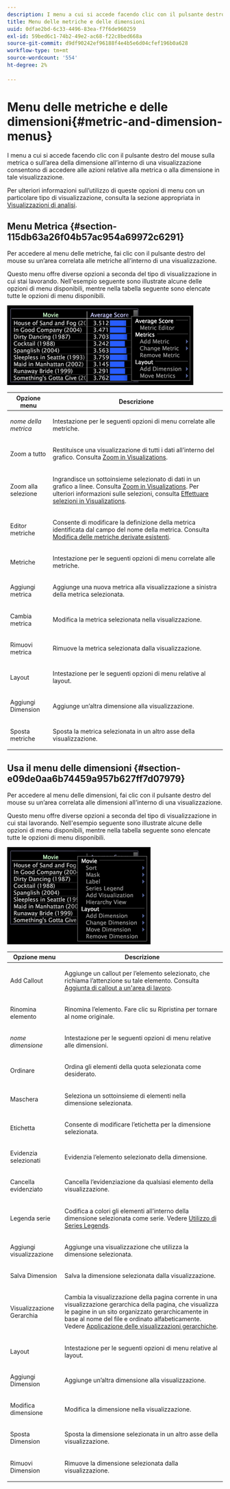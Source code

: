 ```yaml
---
description: I menu a cui si accede facendo clic con il pulsante destro del mouse sulla metrica o sull’area della dimensione all’interno di una visualizzazione consentono di accedere alle azioni relative alla metrica o alla dimensione in tale visualizzazione.
title: Menu delle metriche e delle dimensioni
uuid: 0dfae2bd-6c33-4496-83ea-f7f6de960259
exl-id: 59bed6c1-74b2-49e2-ac68-f22c8bed668a
source-git-commit: d9df90242ef96188f4e4b5e6d04cfef196b0a628
workflow-type: tm+mt
source-wordcount: '554'
ht-degree: 2%

---
```


# Menu delle metriche e delle dimensioni{#metric-and-dimension-menus}

I menu a cui si accede facendo clic con il pulsante destro del mouse sulla metrica o sull’area della dimensione all’interno di una visualizzazione consentono di accedere alle azioni relative alla metrica o alla dimensione in tale visualizzazione.

Per ulteriori informazioni sull’utilizzo di queste opzioni di menu con un particolare tipo di visualizzazione, consulta la sezione appropriata in [Visualizzazioni di analisi](../../../home/c-get-started/c-analysis-vis/c-analysis-vis.md).

## Menu Metrica {#section-115db63a26f04b57ac954a69972c6291}

Per accedere al menu delle metriche, fai clic con il pulsante destro del mouse su un’area correlata alle metriche all’interno di una visualizzazione.

Questo menu offre diverse opzioni a seconda del tipo di visualizzazione in cui stai lavorando. Nell&#39;esempio seguente sono illustrate alcune delle opzioni di menu disponibili, mentre nella tabella seguente sono elencate tutte le opzioni di menu disponibili.

![](assets/mnu_Metric.png)

<table id="table_81EFAC2D754843DD98C2DDF81A35A2B4"> 
 <thead> 
  <tr> 
   <th colname="col1" class="entry"> Opzione menu </th> 
   <th colname="col2" class="entry"> Descrizione </th> 
  </tr> 
 </thead>
 <tbody> 
  <tr> 
   <td colname="col1"> <i>nome della metrica</i> </td> 
   <td colname="col2"> <p>Intestazione per le seguenti opzioni di menu correlate alle metriche. </p> </td> 
  </tr> 
  <tr> 
   <td colname="col1"> <p>Zoom a tutto </p> </td> 
   <td colname="col2"> <p>Restituisce una visualizzazione di tutti i dati all’interno del grafico. Consulta <a href="../../../home/c-get-started/c-vis/c-zoom-vis.md#concept-7e33670bb5344f78a316f1a84cc20530"> Zoom in Visualizations</a>. </p> </td> 
  </tr> 
  <tr> 
   <td colname="col1"> <p>Zoom alla selezione </p> </td> 
   <td colname="col2"> <p>Ingrandisce un sottoinsieme selezionato di dati in un grafico a linee. Consulta <a href="../../../home/c-get-started/c-vis/c-zoom-vis.md#concept-7e33670bb5344f78a316f1a84cc20530"> Zoom in Visualizations</a>. Per ulteriori informazioni sulle selezioni, consulta <a href="../../../home/c-get-started/c-vis/c-sel-vis/c-sel-vis.md#concept-012870ec22c7476e9afbf3b8b2515746"> Effettuare selezioni in Visualizations</a>. </p> </td> 
  </tr> 
  <tr> 
   <td colname="col1"> <p>Editor metriche </p> </td> 
   <td colname="col2"> <p>Consente di modificare la definizione della metrica identificata dal campo del nome della metrica. Consulta <a href="../../../home/c-get-started/c-admin-intrf/c-prof-mgr/c-drvd-mtrcs.md#section-db6d924cf4e14bcc8d57cfe1059fc797"> Modifica delle metriche derivate esistenti</a>. </p> </td> 
  </tr> 
  <tr> 
   <td colname="col1"> <p>Metriche </p> </td> 
   <td colname="col2"> <p>Intestazione per le seguenti opzioni di menu correlate alle metriche. </p> </td> 
  </tr> 
  <tr> 
   <td colname="col1"> <p>Aggiungi metrica </p> </td> 
   <td colname="col2"> <p>Aggiunge una nuova metrica alla visualizzazione a sinistra della metrica selezionata. </p> </td> 
  </tr> 
  <tr> 
   <td colname="col1"> <p>Cambia metrica </p> </td> 
   <td colname="col2"> <p>Modifica la metrica selezionata nella visualizzazione. </p> </td> 
  </tr> 
  <tr> 
   <td colname="col1"> <p>Rimuovi metrica </p> </td> 
   <td colname="col2"> <p>Rimuove la metrica selezionata dalla visualizzazione. </p> </td> 
  </tr> 
  <tr> 
   <td colname="col1"> <p>Layout </p> </td> 
   <td colname="col2"> <p>Intestazione per le seguenti opzioni di menu relative al layout. </p> </td> 
  </tr> 
  <tr> 
   <td colname="col1"> <p>Aggiungi Dimension </p> </td> 
   <td colname="col2"> <p>Aggiunge un’altra dimensione alla visualizzazione. </p> </td> 
  </tr> 
  <tr> 
   <td colname="col1"> <p>Sposta metriche </p> </td> 
   <td colname="col2"> <p>Sposta la metrica selezionata in un altro asse della visualizzazione. </p> </td> 
  </tr> 
 </tbody> 
</table>

## Usa il menu delle dimensioni {#section-e09de0aa6b74459a957b627ff7d07979}

Per accedere al menu delle dimensioni, fai clic con il pulsante destro del mouse su un’area correlata alle dimensioni all’interno di una visualizzazione.

Questo menu offre diverse opzioni a seconda del tipo di visualizzazione in cui stai lavorando. Nell&#39;esempio seguente sono illustrate alcune delle opzioni di menu disponibili, mentre nella tabella seguente sono elencate tutte le opzioni di menu disponibili.

![](assets/mnu_Dimension.png)

<table id="table_D8BB675B710B48A783B1C9EB206033E9"> 
 <thead> 
  <tr> 
   <th colname="col1" class="entry"> Opzione menu </th> 
   <th colname="col2" class="entry"> Descrizione </th> 
  </tr> 
 </thead>
 <tbody> 
  <tr> 
   <td colname="col1"> <p>Add Callout </p> </td> 
   <td colname="col2"> <p>Aggiunge un callout per l’elemento selezionato, che richiama l’attenzione su tale elemento. Consulta <a href="../../../home/c-get-started/c-vis/c-call-wkspc.md#concept-212b09e763044d938987b4a9c658adc0"> Aggiunta di callout a un'area di lavoro</a>. </p> </td> 
  </tr> 
  <tr> 
   <td colname="col1"> <p>Rinomina elemento </p> </td> 
   <td colname="col2"> <p>Rinomina l’elemento. Fare clic su <span class="uicontrol"> Ripristina</span> per tornare al nome originale. </p> </td> 
  </tr> 
  <tr> 
   <td colname="col1"> <p><i>nome dimensione</i> </p> </td> 
   <td colname="col2"> <p>Intestazione per le seguenti opzioni di menu relative alle dimensioni. </p> </td> 
  </tr> 
  <tr> 
   <td colname="col1"> <p>Ordinare </p> </td> 
   <td colname="col2"> <p>Ordina gli elementi della quota selezionata come desiderato. </p> </td> 
  </tr> 
  <tr> 
   <td colname="col1"> <p>Maschera </p> </td> 
   <td colname="col2"> <p>Seleziona un sottoinsieme di elementi nella dimensione selezionata. </p> </td> 
  </tr> 
  <tr> 
   <td colname="col1"> <p>Etichetta </p> </td> 
   <td colname="col2"> <p>Consente di modificare l’etichetta per la dimensione selezionata. </p> </td> 
  </tr> 
  <tr> 
   <td colname="col1"> <p>Evidenzia selezionati </p> </td> 
   <td colname="col2"> <p>Evidenzia l’elemento selezionato della dimensione. </p> </td> 
  </tr> 
  <tr> 
   <td colname="col1"> <p>Cancella evidenziato </p> </td> 
   <td colname="col2"> <p>Cancella l’evidenziazione da qualsiasi elemento della visualizzazione. </p> </td> 
  </tr> 
  <tr> 
   <td colname="col1"> <p>Legenda serie </p> </td> 
   <td colname="col2"> <p>Codifica a colori gli elementi all’interno della dimensione selezionata come serie. Vedere <a href="../../../home/c-get-started/c-analysis-vis/c-tables/c-srs-leg.md#concept-c48042a705524bc4b63cd6f24874cc12"> Utilizzo di Series Legends</a>. </p> </td> 
  </tr> 
  <tr> 
   <td colname="col1"> <p>Aggiungi visualizzazione </p> </td> 
   <td colname="col2"> <p>Aggiunge una visualizzazione che utilizza la dimensione selezionata. </p> </td> 
  </tr> 
  <tr> 
   <td colname="col1"> <p>Salva Dimension </p> </td> 
   <td colname="col2"> <p>Salva la dimensione selezionata dalla visualizzazione. </p> </td> 
  </tr> 
  <tr> 
   <td colname="col1"> <p>Visualizzazione Gerarchia </p> </td> 
   <td colname="col2"> <p>Cambia la visualizzazione della pagina corrente in una visualizzazione gerarchica della pagina, che visualizza le pagine in un sito organizzato gerarchicamente in base al nome del file e ordinato alfabeticamente. Vedere <a href="../../../home/c-get-started/c-analysis-vis/c-tables/c-hier-vews.md#concept-b461183424a841eb94f8143a0eaf9bff"> Applicazione delle visualizzazioni gerarchiche</a>. </p> </td> 
  </tr> 
  <tr> 
   <td colname="col1"> <p>Layout </p> </td> 
   <td colname="col2"> <p>Intestazione per le seguenti opzioni di menu relative al layout. </p> </td> 
  </tr> 
  <tr> 
   <td colname="col1"> <p>Aggiungi Dimension </p> </td> 
   <td colname="col2"> <p>Aggiunge un’altra dimensione alla visualizzazione. </p> </td> 
  </tr> 
  <tr> 
   <td colname="col1"> <p>Modifica dimensione </p> </td> 
   <td colname="col2"> <p>Modifica la dimensione nella visualizzazione. </p> </td> 
  </tr> 
  <tr> 
   <td colname="col1"> <p>Sposta Dimension </p> </td> 
   <td colname="col2"> <p>Sposta la dimensione selezionata in un altro asse della visualizzazione. </p> </td> 
  </tr> 
  <tr> 
   <td colname="col1"> <p>Rimuovi Dimension </p> </td> 
   <td colname="col2"> <p>Rimuove la dimensione selezionata dalla visualizzazione. </p> </td> 
  </tr> 
 </tbody> 
</table>
